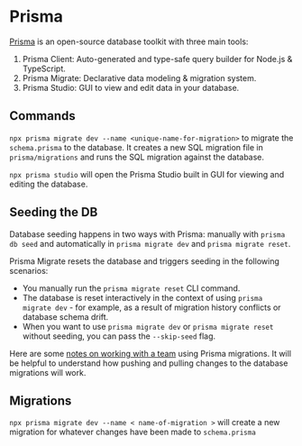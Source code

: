 # Prisma

[Prisma](https://www.prisma.io/) is an open-source database toolkit with three main tools:

1. Prisma Client: Auto-generated and type-safe query builder for Node.js & TypeScript.
2. Prisma Migrate: Declarative data modeling & migration system.
3. Prisma Studio: GUI to view and edit data in your database.

## Commands

`npx prisma migrate dev --name <unique-name-for-migration>` to migrate the `schema.prisma` to the database. It creates a new SQL migration file in `prisma/migrations` and runs the SQL migration against the database.

`npx prisma studio` will open the Prisma Studio built in GUI for viewing and editing the database.

## Seeding the DB

Database seeding happens in two ways with Prisma: manually with `prisma db seed` and automatically in `prisma migrate dev` and `prisma migrate reset`.

Prisma Migrate resets the database and triggers seeding in the following scenarios:

- You manually run the `prisma migrate reset` CLI command.
- The database is reset interactively in the context of using `prisma migrate dev` - for example, as a result of migration history conflicts or database schema drift.
- When you want to use `prisma migrate dev` or `prisma migrate reset` without seeding, you can pass the `--skip-seed` flag.

Here are some [notes on working with a team](https://www.prisma.io/docs/guides/migrate/developing-with-prisma-migrate/team-development) using Prisma migrations. It will be helpful to understand how pushing and pulling changes to the database migrations will work.

## Migrations

`npx prisma migrate dev --name < name-of-migration >` will create a new migration for whatever changes have been made to `schema.prisma`
